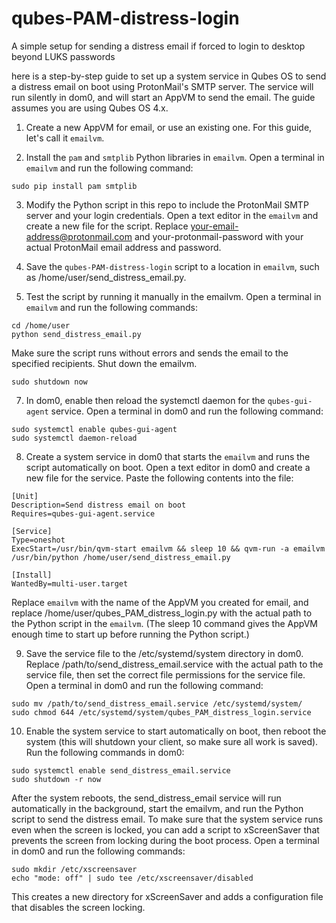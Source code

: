 # qubes-PAM-distress-login
A simple setup for sending a distress email if forced to login to desktop beyond LUKS passwords

here is a step-by-step guide to set up a system service in Qubes OS to send a distress email on boot using ProtonMail's SMTP server. The service will run silently in dom0, and will start an AppVM to send the email. The guide assumes you are using Qubes OS 4.x.

1. Create a new AppVM for email, or use an existing one. For this guide, let's call it `emailvm`.

2. Install the `pam` and `smtplib` Python libraries in `emailvm`. Open a terminal in `emailvm` and run the following command:
```
sudo pip install pam smtplib
```

3. Modify the Python script in this repo to include the ProtonMail SMTP server and your login credentials. Open a text editor in the `emailvm` and create a new file for the script. Replace your-email-address@protonmail.com and your-protonmail-password with your actual ProtonMail email address and password.

4. Save the `qubes-PAM-distress-login` script to a location in `emailvm`, such as /home/user/send_distress_email.py.

5. Test the script by running it manually in the emailvm. Open a terminal in `emailvm` and run the following commands:
```
cd /home/user
python send_distress_email.py
```
Make sure the script runs without errors and sends the email to the specified recipients. Shut down the emailvm.

```
sudo shutdown now
```

7. In dom0, enable then reload the systemctl daemon for the `qubes-gui-agent` service. Open a terminal in dom0 and run the following command:
```
sudo systemctl enable qubes-gui-agent
sudo systemctl daemon-reload
```

8. Create a system service in dom0 that starts the `emailvm` and runs the script automatically on boot. Open a text editor in dom0 and create a new file for the service. Paste the following contents into the file:

```
[Unit]
Description=Send distress email on boot
Requires=qubes-gui-agent.service

[Service]
Type=oneshot
ExecStart=/usr/bin/qvm-start emailvm && sleep 10 && qvm-run -a emailvm /usr/bin/python /home/user/send_distress_email.py

[Install]
WantedBy=multi-user.target
```

Replace `emailvm` with the name of the AppVM you created for email, and replace /home/user/qubes_PAM_distress_login.py with the actual path to the Python script in the `emailvm`. (The sleep 10 command gives the AppVM enough time to start up before running the Python script.)

9. Save the service file to the /etc/systemd/system directory in dom0. Replace /path/to/send_distress_email.service with the actual path to the service file, then set the correct file permissions for the service file. Open a terminal in dom0 and run the following command:
```
sudo mv /path/to/send_distress_email.service /etc/systemd/system/
sudo chmod 644 /etc/systemd/system/qubes_PAM_distress_login.service
```

10. Enable the system service to start automatically on boot, then reboot the system (this will shutdown your client, so make sure all work is saved). Run the following commands in dom0:
```
sudo systemctl enable send_distress_email.service
sudo shutdown -r now
```

After the system reboots, the send_distress_email service will run automatically in the background, start the emailvm, and run the Python script to send the distress email. To make sure that the system service runs even when the screen is locked, you can add a script to xScreenSaver that prevents the screen from locking during the boot process. Open a terminal in dom0 and run the following commands:

```
sudo mkdir /etc/xscreensaver
echo "mode: off" | sudo tee /etc/xscreensaver/disabled
```

This creates a new directory for xScreenSaver and adds a configuration file that disables the screen locking.

